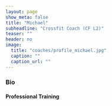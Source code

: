 ```yaml
---
layout: page
show_meta: false
title: "Michael"
subheadline: "Crossfit Coach (CF L2)"
teaser: ""
header: no
image:
  title: "coaches/profile_michael.jpg"
  caption: ""
  caption_url: ""
---
```

### Bio

#### Professional Training
